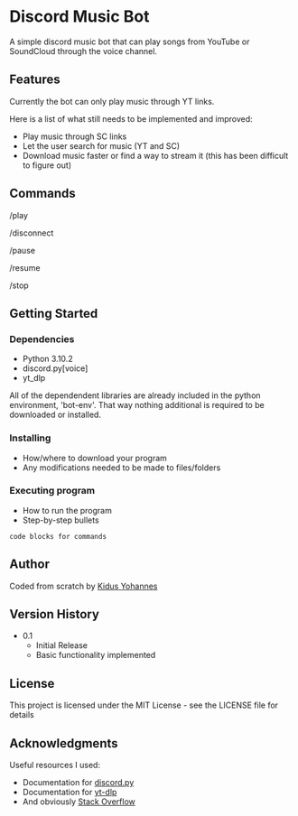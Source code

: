 # Discord Music Bot

A simple discord music bot that can play songs from YouTube or SoundCloud through the voice channel.

## Features

Currently the bot can only play music through YT links.

Here is a list of what still needs to be implemented and improved:

* Play music through SC links
* Let the user search for music (YT and SC)
* Download music faster or find a way to stream it (this has been difficult to figure out)

## Commands

/play

/disconnect

/pause

/resume

/stop

## Getting Started

### Dependencies

* Python 3.10.2
* discord.py[voice]
* yt_dlp

All of the dependendent libraries are already included in the python environment, 'bot-env'. That way nothing additional is required to be downloaded or installed. 

### Installing

* How/where to download your program
* Any modifications needed to be made to files/folders

### Executing program

* How to run the program
* Step-by-step bullets
```
code blocks for commands
```

## Author

Coded from scratch by [Kidus Yohannes](https://kidusyohannes.me/)

## Version History

* 0.1
    * Initial Release
    * Basic functionality implemented

## License

This project is licensed under the MIT License - see the LICENSE file for details

## Acknowledgments

Useful resources I used:
* Documentation for [discord.py](https://discordpy.readthedocs.io/en/stable/index.html)
* Documentation for [yt-dlp](https://github.com/yt-dlp/yt-dlp)
* And obviously [Stack Overflow](https://stackoverflow.com/)
